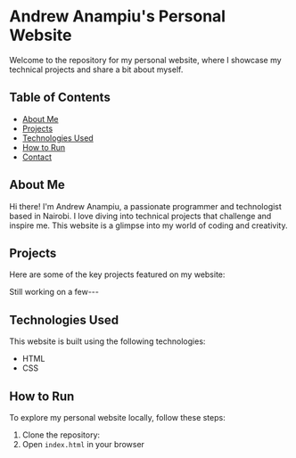 # Andrew Anampiu's Personal Website

Welcome to the repository for my personal website, where I showcase my technical projects and share a bit about myself.

## Table of Contents
- [About Me](#about-me)
- [Projects](#projects)
- [Technologies Used](#technologies-used)
- [How to Run](#how-to-run)
- [Contact](#contact)

## About Me

Hi there! I'm Andrew Anampiu, a passionate programmer and technologist based in Nairobi. I love diving into technical projects that challenge and inspire me. This website is a glimpse into my world of coding and creativity.

## Projects

Here are some of the key projects featured on my website:

Still working on a few---
<!-- - **[Project 1 Name]**
  - [Brief description and link]
- **[Project 2 Name]**
  - [Brief description and link]
- **[Project 3 Name]**
  - [Brief description and link]

For a complete list of projects, visit the [Projects](#) page. -->

## Technologies Used

This website is built using the following technologies:

- HTML
- CSS

## How to Run

To explore my personal website locally, follow these steps:

1. Clone the repository:
2. Open `index.html` in your browser